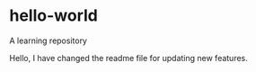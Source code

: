 # hello-world
A learning repository

Hello, I have changed the readme file for updating new features.
